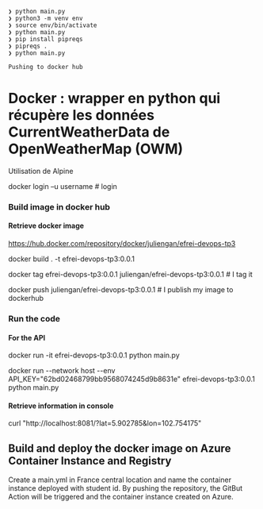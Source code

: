 ```
❯ python main.py
❯ python3 -m venv env
❯ source env/bin/activate
❯ python main.py
❯ pip install pipreqs
❯ pipreqs .
❯ python main.py

Pushing to docker hub

```

# Docker : wrapper en python qui récupère les données CurrentWeatherData de OpenWeatherMap (OWM)

Utilisation de Alpine 

docker login –u username # login

### Build image in docker hub
#### Retrieve docker image
https://hub.docker.com/repository/docker/juliengan/efrei-devops-tp3


docker build . -t efrei-devops-tp3:0.0.1

docker tag efrei-devops-tp3:0.0.1 juliengan/efrei-devops-tp3:0.0.1 # I tag it

docker push juliengan/efrei-devops-tp3:0.0.1 # I publish my image to dockerhub

### Run the code
#### For the API

docker run -it efrei-devops-tp3:0.0.1 python main.py 

docker run --network host --env API_KEY="62bd02468799bb9568074245d9b8631e" efrei-devops-tp3:0.0.1 python main.py

#### Retrieve information in console
curl "http://localhost:8081/?lat=5.902785&lon=102.754175"

## Build and deploy the docker image on Azure Container Instance and Registry

Create a main.yml in France central location and name the container instance deployed with student id. By pushing the repository, the GitBut Action will be triggered and the container instance created on Azure.
